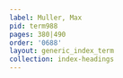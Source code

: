 ```yaml
---
label: Muller, Max
pid: term988
pages: 380|490
order: '0688'
layout: generic_index_term
collection: index-headings
---
```

